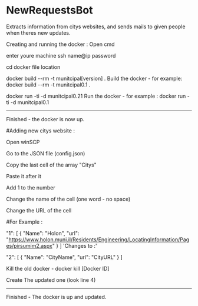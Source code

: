 # NewRequestsBot
Extracts information from citys websites, and sends mails to given people when theres new updates.

Creating and running the docker :
Open cmd

enter youre machine
ssh name@ip
password

cd docker file location

docker build --rm -t munitcipal[version] .
Build the docker - for example:
          docker build --rm -t munitcipal0.1 .

docker run -ti -d  munitcipal0.21
Run the docker - for example : 
          docker run -ti -d  munitcipal0.1
          
----------------------------------- 

Finished - the docker is now up.


#Adding new citys website : 

Open winSCP

Go to the JSON file (config.json) 

Copy the last cell of the array "Citys"

Paste it after it

Add 1 to the number

Change the name of the cell (one word - no space)

Change the URL of the cell

#For Example :

"1": [
                {
                    "Name": "Holon",
                    "url": "https://www.holon.muni.il/Residents/Engineering/LocatingInformation/Pages/pirsumim2.aspx"
                }
            ] 
'Changes to :'

"2": [
                {
                    "Name": "CityName",
                    "url": "CityURL"
                }
            ] 
            

Kill the old docker - docker kill [Docker ID]

Create The updated one (look line 4)

-----------------------------------
Finished - The docker is up and updated.
